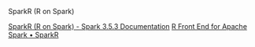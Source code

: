SparkR (R on Spark)

[SparkR (R on Spark) - Spark 3.5.3 Documentation](https://spark.apache.org/docs/latest/sparkr.html)
[R Front End for Apache Spark • SparkR](https://spark.apache.org/docs/latest/api/R/index.html)